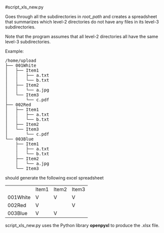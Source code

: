 #script_xls_new.py

Goes through all the subdirectories in *root_path* and creates a spreadsheet that summarizes which 
level-2 directories do not have any files in its level-3 subdirectories.

Note that the program assumes that all level-2 directories all have the same level-3 subdirectories.

Example:

<pre>
/home/upload
├── 001White
│   ├── Item1
│   │   ├── a.txt
│   │   └── b.txt
│   ├── Item2
│   │   └── a.jpg
│   └── Item3
│       └── c.pdf
├── 002Red
│   ├── Item1
│   │   ├── a.txt
│   │   └── b.txt
│   ├── Item2
│   └── Item3
│       └── c.pdf
└── 003Blue
    ├── Item1
    │   ├── a.txt
    │   └── b.txt
    ├── Item2
    │   └── a.jpg
    └── Item3
</pre>
should generate the following excel spreadsheet

<table>
    <tr>
        <td></td>
        <td>Item1</td>
        <td>Item2</td>
        <td>Item3</td>
    </tr>
    <tr>
        <td>001White</td>
        <td>V</td>
        <td>V</td>
        <td>V</td>
    </tr>
    <tr>
        <td>002Red</td>
        <td>V</td>
        <td></td>
        <td>V</td>
    </tr>
    <tr>
        <td>003Blue</td>
        <td>V</td>
        <td>V</td>
        <td></td>
    </tr>
</table>

script_xls_new.py uses the Python library **openpyxl** to produce the .xlsx file.
